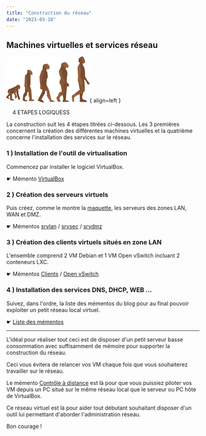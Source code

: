 ```yaml
---
title: "Construction du réseau"
date: "2023-03-18"
---
```


## Machines virtuelles et services réseau

![Image - Evolution de l'homme](../wp-content/uploads/2023/03/evolution.png){ align=left }

&nbsp;
&nbsp;
4 ETAPES LOGIQUESS
&nbsp;
&nbsp;

La construction suit les 4 étapes titrées ci-dessous. Les 3 premières concernent la création des différentes machines virtuelles et la quatrième concerne l'installation des services sur le réseau.

### 1 ) Installation de l'outil de virtualisation

Commencez par installer le logiciel VirtualBox.

&#9755; Mémento [VirtualBox](../articles/virtualbox-installation/)

### 2 ) Création des serveurs virtuels

Puis créez, comme le montre la [maquette](../wp-content/uploads/2018/05/maquette-base-ipfire.png), les serveurs des zones LAN, WAN et DMZ.

&#9755; Mémentos [srvlan](https://familleleloup.no-ip.org/category/serveur-srvlan/) / [srvsec](https://familleleloup.no-ip.org/category/serveur-srvsec/) / [srvdmz](https://familleleloup.no-ip.org/category/serveur-srvdmz/)

### 3 ) Création des clients virtuels situés en zone LAN

L'ensemble comprend 2 VM Debian et 1 VM Open vSwitch incluant 2 conteneurs LXC.

&#9755; Mémentos [Clients](https://familleleloup.no-ip.org/category/clients-debian/) / [Open vSwitch](https://familleleloup.no-ip.org/category/openvswitch-lxc/)

### 4 ) Installation des services DNS, DHCP, WEB ...

Suivez, dans l'ordre, la liste des mémentos du blog pour au final pouvoir exploiter un petit réseau local virtuel.

&#9755; [Liste des mémentos](https://familleleloup.no-ip.org/liste-des-mementos/)

* * *

L'idéal pour réaliser tout ceci est de disposer d'un petit serveur basse consommation avec suffisamment de mémoire pour supporter la construction du réseau.

Ceci vous évitera de relancer vos VM chaque fois que vous souhaiterez travailler sur le réseau.

Le mémento [Contrôle à distance](https://familleleloup.no-ip.org/category/acces-distants/) est là pour que vous puissiez piloter vos VM depuis un PC situé sur le même réseau local que le serveur ou PC hôte de VirtualBox.

Ce réseau virtuel est là pour aider tout débutant souhaitant disposer d'un outil lui permettant d'aborder l'administration réseau.

Bon courage !
